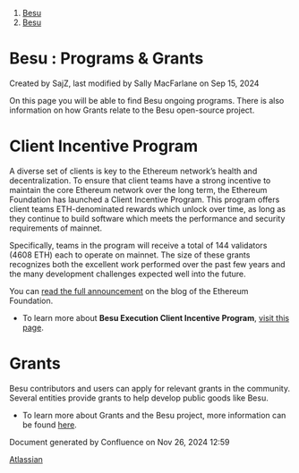 1. [Besu](index.html)
2. [Besu](Besu_22151173.html)

# Besu : Programs &amp; Grants

Created by SajZ, last modified by Sally MacFarlane on Sep 15, 2024

On this page you will be able to find Besu ongoing programs. There is also information on how Grants relate to the Besu open-source project. 

# Client Incentive Program

A diverse set of clients is key to the Ethereum network’s health and decentralization. To ensure that client teams have a strong incentive to maintain the core Ethereum network over the long term, the Ethereum Foundation has launched a Client Incentive Program. This program offers client teams ETH-denominated rewards which unlock over time, as long as they continue to build software which meets the performance and security requirements of mainnet.

Specifically, teams in the program will receive a total of 144 validators (4608 ETH) each to operate on mainnet. The size of these grants recognizes both the excellent work performed over the past few years and the many development challenges expected well into the future. 

You can [read the full announcement](https://blog.ethereum.org/2021/12/13/client-incentive-program/) on the blog of the Ethereum Foundation.

- To learn more about **Besu Execution Client Incentive Program**, [visit this page](https://lf-hyperledger.atlassian.net/wiki/display/BESU/Besu+Execution+Client+Incentive+Program).

# Grants

Besu contributors and users can apply for relevant grants in the community. Several entities provide grants to help develop public goods like Besu.

- To learn more about Grants and the Besu project, more information can be found [here](Grants_22156093.html).

Document generated by Confluence on Nov 26, 2024 12:59

[Atlassian](http://www.atlassian.com/)
